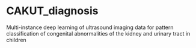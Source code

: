 # CAKUT_diagnosis
Multi-instance deep learning of ultrasound imaging data for pattern classification of congenital abnormalities of the kidney and urinary tract in children
